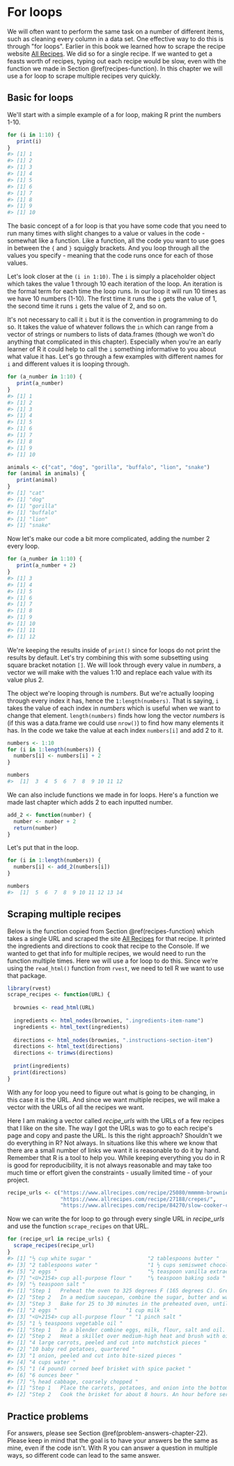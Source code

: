 # For loops

We will often want to perform the same task on a number of different items, such as cleaning every column in a data set. One effective way to do this is through "for loops". Earlier in this book we learned how to scrape the recipe website [All Recipes](https://www.allrecipes.com/). We did so for a single recipe. If we wanted to get a feasts worth of recipes, typing out each recipe would be slow, even with the function we made in Section \@ref(recipes-function). In this chapter we will use a for loop to scrape multiple recipes very quickly. 

## Basic for loops

We'll start with a simple example of a for loop, making R print the numbers 1-10. 


```r
for (i in 1:10) {
   print(i)
}
#> [1] 1
#> [1] 2
#> [1] 3
#> [1] 4
#> [1] 5
#> [1] 6
#> [1] 7
#> [1] 8
#> [1] 9
#> [1] 10
```

The basic concept of a for loop is that you have some code that you need to run many times with slight changes to a value or values in the code - somewhat like a function. Like a function, all the code you want to use goes in between the `{` and `}` squiggly brackets. And you loop through all the values you specify - meaning that the code runs once for each of those values.  

Let's look closer at the `(i in 1:10)`. The `i` is simply a placeholder object which takes the value 1 through 10 each iteration of the loop. An iteration is the formal term for each time the loop runs. In our loop it will run 10 times as we have 10 numbers (1-10). The first time it runs the `i` gets the value of 1, the second time it runs `i` gets the value of 2, and so on. 

It's not necessary to call it `i` but it is the convention in programming to do so. It takes the value of whatever follows the `in` which can range from a vector of strings or numbers to lists of data.frames (though we won't do anything that complicated in this chapter). Especially when you're an early learner of R it could help to call the `i` something informative to you about what value it has. 
Let's go through a few examples with different names for `i` and different values it is looping through. 


```r
for (a_number in 1:10) {
   print(a_number)
}
#> [1] 1
#> [1] 2
#> [1] 3
#> [1] 4
#> [1] 5
#> [1] 6
#> [1] 7
#> [1] 8
#> [1] 9
#> [1] 10
```



```r
animals <- c("cat", "dog", "gorilla", "buffalo", "lion", "snake")
for (animal in animals) {
   print(animal)
}
#> [1] "cat"
#> [1] "dog"
#> [1] "gorilla"
#> [1] "buffalo"
#> [1] "lion"
#> [1] "snake"
```

Now let's make our code a bit more complicated, adding the number 2 every loop. 


```r
for (a_number in 1:10) {
   print(a_number + 2)
}
#> [1] 3
#> [1] 4
#> [1] 5
#> [1] 6
#> [1] 7
#> [1] 8
#> [1] 9
#> [1] 10
#> [1] 11
#> [1] 12
```

We're keeping the results inside of `print()` since for loops do not print the results by default. Let's try combining this with some subsetting using square bracket notation `[]`. We will look through every value in *numbers*, a vector we will make with the values 1:10 and replace each value with its value plus 2.

The object we're looping through is *numbers*. But we're actually looping through every index it has, hence the `1:length(numbers)`. That is saying, `i` takes the value of each index in *numbers* which is useful when we want to change that element. `length(numbers)` finds how long the vector *numbers* is (if this was a data.frame we could use `nrow()`) to find how many elements it has. In the code we take the value at each index `numbers[i]` and add 2 to it. 


```r
numbers <- 1:10
for (i in 1:length(numbers)) {
  numbers[i] <- numbers[i] + 2
}
```


```r
numbers
#>  [1]  3  4  5  6  7  8  9 10 11 12
```

We can also include functions we made in for loops. Here's a function we made last chapter which adds 2 to each inputted number. 


```r
add_2 <- function(number) {
  number <- number + 2
  return(number)
}
```

Let's put that in the loop. 


```r
for (i in 1:length(numbers)) {
  numbers[i] <- add_2(numbers[i])
}
```


```r
numbers
#>  [1]  5  6  7  8  9 10 11 12 13 14
```

## Scraping multiple recipes

Below is the function copied from Section \@ref(recipes-function) which takes a single URL and scraped the site [All Recipes](https://www.allrecipes.com/) for that recipe. It printed the ingredients and directions to cook that recipe to the Console. If we wanted to get that info for multiple recipes, we would need to run the function multiple times. Here we will use a for loop to do this. Since we're using the `read_html()` function from `rvest`, we need to tell R we want to use that package.


```r
library(rvest)
scrape_recipes <- function(URL) {
  
  brownies <- read_html(URL)
  
  ingredients <- html_nodes(brownies, ".ingredients-item-name")
  ingredients <- html_text(ingredients)
  
  directions <- html_nodes(brownies, ".instructions-section-item")
  directions <- html_text(directions)
  directions <- trimws(directions)
  
  print(ingredients)
  print(directions)
}
```

With any for loop you need to figure out what is going to be changing, in this case it is the URL. And since we want multiple recipes, we will make a vector with the URLs of all the recipes we want.

Here I am making a vector called *recipe_urls* with the URLs of a few recipes that I like on the site. The way I got the URLs was to go to each recipe's page and copy and paste the URL. Is this the right approach? Shouldn't we do everything in R? Not always. In situations like this where we know that there are a small number of links we want it is reasonable to do it by hand. Remember that R is a tool to help you. While keeping everything you do in R is good for reproducibility, it is not always reasonable and may take too much time or effort given the constraints - usually limited time - of your project. 


```r
recipe_urls <- c("https://www.allrecipes.com/recipe/25080/mmmmm-brownies/",
                 "https://www.allrecipes.com/recipe/27188/crepes/",
                 "https://www.allrecipes.com/recipe/84270/slow-cooker-corned-beef-and-cabbage/")
```


Now we can write the for loop to go through every single URL in *recipe_urls* and use the function `scrape_recipes` on that URL.


```r
for (recipe_url in recipe_urls) {
  scrape_recipes(recipe_url)
}
#> [1] "½ cup white sugar "                  "2 tablespoons butter "              
#> [3] "2 tablespoons water "                "1 ½ cups semisweet chocolate chips "
#> [5] "2 eggs "                             "½ teaspoon vanilla extract "        
#> [7] "<U+2154> cup all-purpose flour "     "¼ teaspoon baking soda "            
#> [9] "½ teaspoon salt "                   
#> [1] "Step 1   Preheat the oven to 325 degrees F (165 degrees C). Grease an 8x8 inch square pan.    Advertisement"                                                                                                                                                                                                               
#> [2] "Step 2   In a medium saucepan, combine the sugar, butter and water. Cook over medium heat until boiling. Remove from heat and stir in chocolate chips until melted and smooth. Mix in the eggs and vanilla. Combine the flour, baking soda and salt; stir into the chocolate mixture. Spread evenly into the prepared pan."
#> [3] "Step 3   Bake for 25 to 30 minutes in the preheated oven, until brownies set up. Do not overbake! Cool in pan and cut into squares."                                                                                                                                                                                       
#> [1] "2 eggs "                      "1 cup milk "                 
#> [3] "<U+2154> cup all-purpose flour " "1 pinch salt "               
#> [5] "1 ½ teaspoons vegetable oil "
#> [1] "Step 1   In a blender combine eggs, milk, flour, salt and oil. Process until smooth. Cover and refrigerate 1 hour.    Advertisement"                                                                                                       
#> [2] "Step 2   Heat a skillet over medium-high heat and brush with oil. Pour 1/4 cup of crepe batter into pan, tilting to completely coat the surface of the pan. Cook 2 to 5 minutes, turning once, until golden. Repeat with remaining batter."
#> [1] "4 large carrots, peeled and cut into matchstick pieces "
#> [2] "10 baby red potatoes, quartered "                       
#> [3] "1 onion, peeled and cut into bite-sized pieces "        
#> [4] "4 cups water "                                          
#> [5] "1 (4 pound) corned beef brisket with spice packet "     
#> [6] "6 ounces beer "                                         
#> [7] "½ head cabbage, coarsely chopped "                      
#> [1] "Step 1   Place the carrots, potatoes, and onion into the bottom of a slow cooker, pour in the water, and place the brisket on top of the vegetables. Pour the beer over the brisket. Sprinkle on the spices from the packet, cover, and set the cooker on High.    Advertisement"
#> [2] "Step 2   Cook the brisket for about 8 hours. An hour before serving, stir in the cabbage and cook for 1 more hour."
```

## Practice problems

For answers, please see Section \@ref(problem-answers-chapter-22). Please keep in mind that the goal is to have your answers be the same as mine, even if the code isn't. With R you can answer a question in multiple ways, so different code can lead to the same answer.
